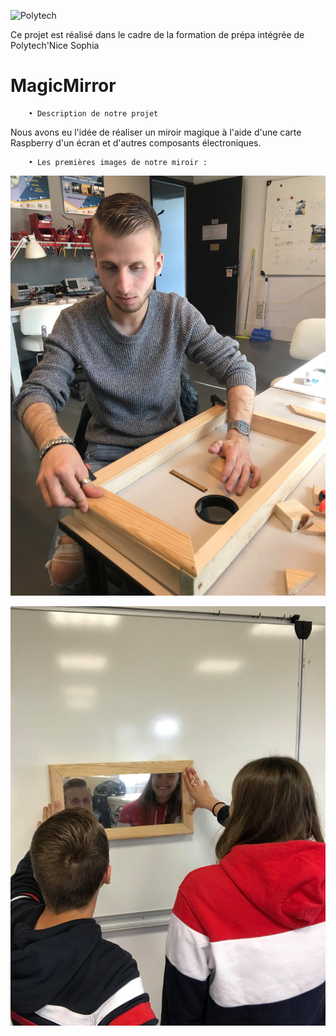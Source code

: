 ![Polytech](http://www.polytechnice.fr/jahia/jsp/jahia/templates/inc/img/polytech_nice-sophia.png)

Ce projet est réalisé dans le cadre de la formation de prépa intégrée de Polytech'Nice Sophia
# MagicMirror

        • Description de notre projet 
        
Nous avons eu l'idée de réaliser un miroir magique à l'aide d'une carte Raspberry d'un écran et d'autres composants électroniques. 

        • Les premières images de notre miroir : 

![Conception](/Doc/image/Conceptionmiroir.png)

![Photo2](/Doc/image/Photo2.jpg)
